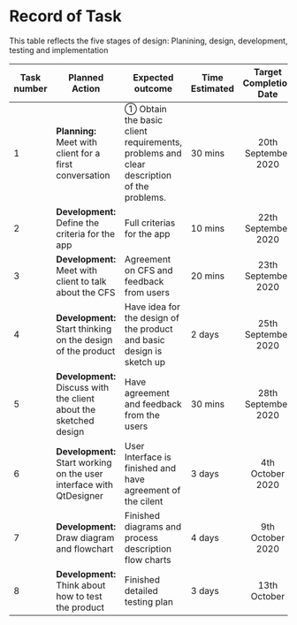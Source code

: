 # Record of Task

This table reflects the five stages of design: Planining, design, development, testing and implementation

|Task number|Planned Action|Expected outcome|Time Estimated|Target Completion Date|Criteria|
|-----------|--------------|----------------|--------------|:-----------------:|:--------:|
|1|**Planning:** Meet with client for a first conversation|① Obtain the basic client requirements, problems and clear description of the problems.| 30 mins|20th September 2020| A|
|2|**Development:** Define the criteria for the app|Full criterias for the app| 10 mins|22th September 2020|A|
|3|**Development:** Meet with client to talk about the CFS|Agreement on CFS and feedback from users| 20 mins|23th September 2020|A|
|4|**Development:** Start thinking on the design of the product|Have idea for the design of the product and basic design is sketch up| 2 days| 25th September 2020|B|
|5|**Development:** Discuss with the client about the sketched design|Have agreement and feedback from the users|30 mins| 28th September 2020|B|
|6|**Development:** Start working on the user interface with QtDesigner|User Interface is finished and have agreement of the cilent| 3 days| 4th October 2020|B/C|
|7|**Development:** Draw diagram and flowchart|Finished diagrams and process description flow charts|4 days|9th October 2020|B|
|8|**Development:** Think about how to test the product| Finished detailed testing plan|3 days|13th October|B|

